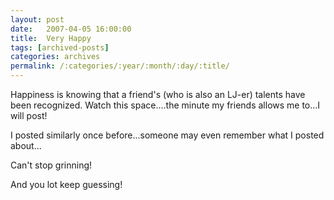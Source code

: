 ```yaml
---
layout: post
date:	2007-04-05 16:00:00
title:  Very Happy
tags: [archived-posts]
categories: archives
permalink: /:categories/:year/:month/:day/:title/
---
```

Happiness is knowing that a friend's (who is also an LJ-er) talents have been recognized. Watch this space....the minute my friends allows me to...I will post!

I posted similarly once before...someone may even remember what I posted about...

Can't stop grinning!

And you lot keep guessing!
